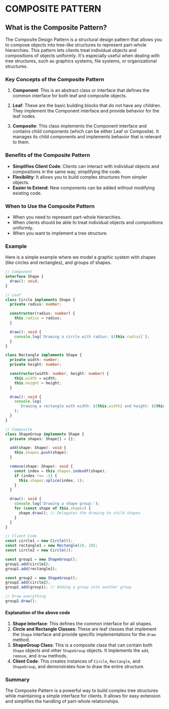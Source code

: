 # COMPOSITE PATTERN

## What is the Composite Pattern?

The Composite Design Pattern is a structural design pattern that allows you to compose objects into tree-like structures to represent part-whole hierarchies. This pattern lets clients treat individual objects and compositions of objects uniformly. It's especially useful when dealing with tree structures, such as graphics systems, file systems, or organizational structures.

### Key Concepts of the Composite Pattern

1. **Component**: This is an abstract class or interface that defines the common interface for both leaf and composite objects.

2. **Leaf**: These are the basic building blocks that do not have any children. They implement the Component interface and provide behavior for the leaf nodes.

3. **Composite**: This class implements the Component interface and contains child components (which can be either Leaf or Composite). It manages its child components and implements behavior that is relevant to them.

### Benefits of the Composite Pattern

- **Simplifies Client Code**: Clients can interact with individual objects and compositions in the same way, simplifying the code.
- **Flexibility**: It allows you to build complex structures from simpler objects.
- **Easier to Extend**: New components can be added without modifying existing code.

### When to Use the Composite Pattern

- When you need to represent part-whole hierarchies.
- When clients should be able to treat individual objects and compositions uniformly.
- When you want to implement a tree structure.

### Example

Here is a simple example where we model a graphic system with shapes (like circles and rectangles), and groups of shapes.

```typescript
// Component
interface Shape {
  draw(): void;
}

// Leaf
class Circle implements Shape {
  private radius: number;

  constructor(radius: number) {
    this.radius = radius;
  }

  draw(): void {
    console.log(`Drawing a circle with radius: ${this.radius}`);
  }
}

class Rectangle implements Shape {
  private width: number;
  private height: number;

  constructor(width: number, height: number) {
    this.width = width;
    this.height = height;
  }

  draw(): void {
    console.log(
      `Drawing a rectangle with width: ${this.width} and height: ${this.height}`,
    );
  }
}

// Composite
class ShapeGroup implements Shape {
  private shapes: Shape[] = [];

  add(shape: Shape): void {
    this.shapes.push(shape);
  }

  remove(shape: Shape): void {
    const index = this.shapes.indexOf(shape);
    if (index !== -1) {
      this.shapes.splice(index, 1);
    }
  }

  draw(): void {
    console.log('Drawing a shape group:');
    for (const shape of this.shapes) {
      shape.draw(); // Delegates the drawing to child shapes
    }
  }
}

// Client Code
const circle1 = new Circle(5);
const rectangle1 = new Rectangle(10, 20);
const circle2 = new Circle(3);

const group1 = new ShapeGroup();
group1.add(circle1);
group1.add(rectangle1);

const group2 = new ShapeGroup();
group2.add(circle2);
group2.add(group1); // Adding a group into another group

// Draw everything
group2.draw();
```

#### Explanation of the above code

1. **Shape Interface**: This defines the common interface for all shapes.
2. **Circle and Rectangle Classes**: These are leaf classes that implement the `Shape` interface and provide specific implementations for the `draw` method.
3. **ShapeGroup Class**: This is a composite class that can contain both `Shape` objects and other `ShapeGroup` objects. It implements the `add`, `remove`, and `draw` methods.
4. **Client Code**: This creates instances of `Circle`, `Rectangle`, and `ShapeGroup`, and demonstrates how to draw the entire structure.

### Summary

The Composite Pattern is a powerful way to build complex tree structures while maintaining a simple interface for clients. It allows for easy extension and simplifies the handling of part-whole relationships.
